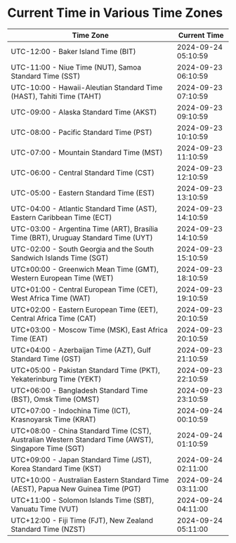 # Current Time in Various Time Zones

| Time Zone | Current Time |
|-----------|--------------|
| UTC-12:00 - Baker Island Time (BIT) | 2024-09-24 05:10:59 |
| UTC-11:00 - Niue Time (NUT), Samoa Standard Time (SST) | 2024-09-23 06:10:59 |
| UTC-10:00 - Hawaii-Aleutian Standard Time (HAST), Tahiti Time (TAHT) | 2024-09-23 07:10:59 |
| UTC-09:00 - Alaska Standard Time (AKST) | 2024-09-23 09:10:59 |
| UTC-08:00 - Pacific Standard Time (PST) | 2024-09-23 10:10:59 |
| UTC-07:00 - Mountain Standard Time (MST) | 2024-09-23 11:10:59 |
| UTC-06:00 - Central Standard Time (CST) | 2024-09-23 12:10:59 |
| UTC-05:00 - Eastern Standard Time (EST) | 2024-09-23 13:10:59 |
| UTC-04:00 - Atlantic Standard Time (AST), Eastern Caribbean Time (ECT) | 2024-09-23 14:10:59 |
| UTC-03:00 - Argentina Time (ART), Brasília Time (BRT), Uruguay Standard Time (UYT) | 2024-09-23 14:10:59 |
| UTC-02:00 - South Georgia and the South Sandwich Islands Time (SGT) | 2024-09-23 15:10:59 |
| UTC±00:00 - Greenwich Mean Time (GMT), Western European Time (WET) | 2024-09-23 18:10:59 |
| UTC+01:00 - Central European Time (CET), West Africa Time (WAT) | 2024-09-23 19:10:59 |
| UTC+02:00 - Eastern European Time (EET), Central Africa Time (CAT) | 2024-09-23 20:10:59 |
| UTC+03:00 - Moscow Time (MSK), East Africa Time (EAT) | 2024-09-23 20:10:59 |
| UTC+04:00 - Azerbaijan Time (AZT), Gulf Standard Time (GST) | 2024-09-23 21:10:59 |
| UTC+05:00 - Pakistan Standard Time (PKT), Yekaterinburg Time (YEKT) | 2024-09-23 22:10:59 |
| UTC+06:00 - Bangladesh Standard Time (BST), Omsk Time (OMST) | 2024-09-23 23:10:59 |
| UTC+07:00 - Indochina Time (ICT), Krasnoyarsk Time (KRAT) | 2024-09-24 00:10:59 |
| UTC+08:00 - China Standard Time (CST), Australian Western Standard Time (AWST), Singapore Time (SGT) | 2024-09-24 01:10:59 |
| UTC+09:00 - Japan Standard Time (JST), Korea Standard Time (KST) | 2024-09-24 02:11:00 |
| UTC+10:00 - Australian Eastern Standard Time (AEST), Papua New Guinea Time (PGT) | 2024-09-24 03:11:00 |
| UTC+11:00 - Solomon Islands Time (SBT), Vanuatu Time (VUT) | 2024-09-24 04:11:00 |
| UTC+12:00 - Fiji Time (FJT), New Zealand Standard Time (NZST) | 2024-09-24 05:11:00 |
